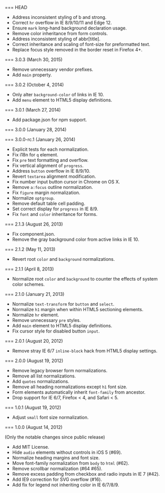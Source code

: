 === HEAD

* Address inconsistent styling of b and strong.
* Correct `hr` overflow in IE 8/9/10/11 and Edge 12.
* Ensure `mark` long-hand background declaration usage.
* Remove color inheritance from form controls.
* Address inconsistent styling of abbr[title].
* Correct inheritance and scaling of font-size for preformatted text.
* Replace focus style removed in the border reset in Firefox 4+.

=== 3.0.3 (March 30, 2015)

* Remove unnecessary vendor prefixes.
* Add `main` property.

=== 3.0.2 (October 4, 2014)

* Only alter `background-color` of links in IE 10.
* Add `menu` element to HTML5 display definitions.

=== 3.0.1 (March 27, 2014)

* Add package.json for npm support.

=== 3.0.0 (January 28, 2014)

=== 3.0.0-rc.1 (January 26, 2014)

* Explicit tests for each normalization.
* Fix i18n for `q` element.
* Fix `pre` text formatting and overflow.
* Fix vertical alignment of `progress`.
* Address `button` overflow in IE 8/9/10.
* Revert `textarea` alignment modification.
* Fix number input button cursor in Chrome on OS X.
* Remove `a:focus` outline normalization.
* Fix `figure` margin normalization.
* Normalize `optgroup`.
* Remove default table cell padding.
* Set correct display for `progress` in IE 8/9.
* Fix `font` and `color` inheritance for forms.

=== 2.1.3 (August 26, 2013)

* Fix component.json.
* Remove the gray background color from active links in IE 10.

=== 2.1.2 (May 11, 2013)

* Revert root `color` and `background` normalizations.

=== 2.1.1 (April 8, 2013)

* Normalize root `color` and `background` to counter the effects of system
  color schemes.

=== 2.1.0 (January 21, 2013)

* Normalize `text-transform` for `button` and `select`.
* Normalize `h1` margin when within HTML5 sectioning elements.
* Normalize `hr` element.
* Remove unnecessary `pre` styles.
* Add `main` element to HTML5 display definitions.
* Fix cursor style for disabled button `input`.

=== 2.0.1 (August 20, 2012)

* Remove stray IE 6/7 `inline-block` hack from HTML5 display settings.

=== 2.0.0 (August 19, 2012)

* Remove legacy browser form normalizations.
* Remove all list normalizations.
* Add `quotes` normalizations.
* Remove all heading normalizations except `h1` font size.
* Form elements automatically inherit `font-family` from ancestor.
* Drop support for IE 6/7, Firefox < 4, and Safari < 5.

=== 1.0.1 (August 19, 2012)

* Adjust `small` font size normalization.

=== 1.0.0 (August 14, 2012)

(Only the notable changes since public release)

* Add MIT License.
* Hide `audio` elements without controls in iOS 5 (#69).
* Normalize heading margins and font size.
* Move font-family normalization from `body` to `html` (#62).
* Remove scrollbar normalization (#64 #65).
* Remove excess padding from checkbox and radio inputs in IE 7 (#42).
* Add IE9 correction for SVG overflow (#16).
* Add fix for legend not inheriting color in IE 6/7/8/9.
